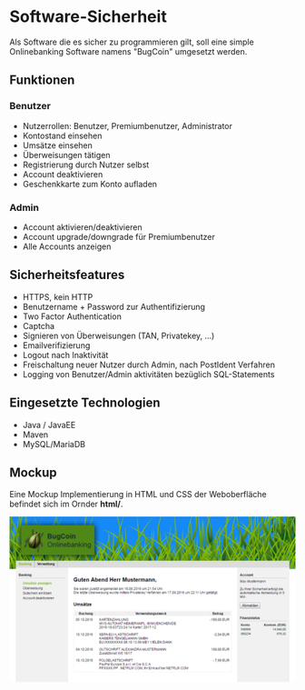 # Software-Sicherheit

Als Software die es sicher zu programmieren gilt, soll eine simple Onlinebanking Software namens "BugCoin" umgesetzt werden.

## Funktionen
### Benutzer
- Nutzerrollen: Benutzer, Premiumbenutzer, Administrator
- Kontostand einsehen
- Umsätze einsehen
- Überweisungen tätigen
- Registrierung durch Nutzer selbst
- Account deaktivieren
- Geschenkkarte zum Konto aufladen

### Admin
- Account aktivieren/deaktivieren
- Account upgrade/downgrade für Premiumbenutzer
- Alle Accounts anzeigen

## Sicherheitsfeatures
- HTTPS, kein HTTP
- Benutzername + Password zur Authentifizierung
- Two Factor Authentication
- Captcha
- Signieren von Überweisungen (TAN, Privatekey, ...)
- Emailverifizierung
- Logout nach Inaktivität
- Freischaltung neuer Nutzer durch Admin, nach PostIdent Verfahren
- Logging von Benutzer/Admin aktivitäten bezüglich SQL-Statements

## Eingesetzte Technologien
- Java / JavaEE
- Maven
- MySQL/MariaDB

## Mockup
Eine Mockup Implementierung in HTML und CSS der Weboberfläche befindet sich im Ornder **html/**.

![Mockup of Webapplication](software/img/mockup_webapp.png)
